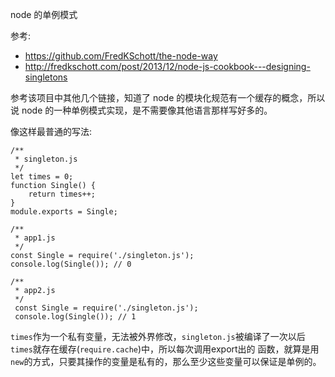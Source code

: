 node 的单例模式

参考: 
- https://github.com/FredKSchott/the-node-way
- http://fredkschott.com/post/2013/12/node-js-cookbook---designing-singletons

参考该项目中其他几个链接，知道了 node 的模块化规范有一个缓存的概念，所以说 node 的一种单例模式实现，是不需要像其他语言那样写好多的。

像这样最普通的写法:
```
/**
 * singleton.js
 */
let times = 0;
function Single() {
    return times++;
}
module.exports = Single;
```
```
/**
 * app1.js
 */
const Single = require('./singleton.js');
console.log(Single()); // 0
```
```
/**
 * app2.js
 */
 const Single = require('./singleton.js');
 console.log(Single()); // 1
```
`times`作为一个私有变量，无法被外界修改，`singleton.js`被编译了一次以后`times`就存在缓存(`require.cache`)中，所以每次调用export出的
函数，就算是用`new`的方式，只要其操作的变量是私有的，那么至少这些变量可以保证是单例的。